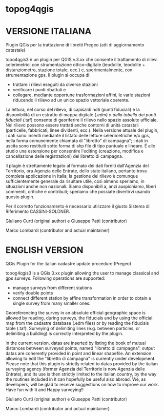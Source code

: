 topog4qgis
==========
VERSIONE ITALIANA
=================
Plugin QGis per la trattazione di libretti Pregeo (atti di aggiornamento catastale)

topo4qgis3 è un plugin per QGIS v.3.xx che consente il trattamento di rilievi celerimetrici con strumentazione ottico-digitale (teodolite, teodolite + distanziometro, stazione totale, ecc.) e, sperimentalmente, con strumentazione gps.
Il plugin si occupa di
- trattare i rilievi eseguiti da diverse stazioni
- verificare i punti ribattuti e
- collegare, mediante opportune trasformazioni affini, le varie stazioni riducendo il rilievo ad un unico spazio vettoriale coerente.

La lettura, nel corso del rilievo, di capisaldi noti (punti fiduciali) e la disponibilità di un estratto di mappa digitale (*.edm) o della tabella dei punti fiduciali (*.taf) consente di georiferire il rilievo nello spazio assoluto ufficiale.
Nel rilievo possono essere trattati anche contorni di unità catastali (particelle, fabbricati, linee dividenti, ecc.).
Nella versione attuale del plugin, i dati sono inseriti mediante il listato delle letture celerimetriche e/o gps, nella forma comunemente chiamata di "libretto" di campagna"; i dati in uscita sono restituiti sotto forma di shp file di tipo puntuale e lineare.
É allo studio una estensione per consentire l'editing (creazione, modifica e cancellazione delle registrazioni) del libretto di campagna.

Il plugin è strettamente legato al formato dei dati forniti dall'Agenzia del Territorio, ora Agenzia delle Entrate, dello stato italiano, pertanto trova completa applicazione in Italia;
la gestione del rilievo è comunque sufficientemente generale da risultare utile, così almeno speriamo, in situazioni anche non nazionali.
Siamo disponibili a, anzi auspichiamo, liberi commenti, critiche e contributi; speriamo che possiate divertirvi usando questo plugin.

Per il corretto funzionamento è necessario utilizzare il giusto Sistema di Riferimento CASSINI-SOLDNER.

Giuliano Curti (original author) e Giuseppe Patti (contributor)

Marco Lombardi (contributor and actual maintainer)

ENGLISH VERSION
===============
QGis Plugin for the italian cadastre update procedure (Pregeo)

topog4qgis3 is a QGis 3.xx plugin allowing the user to manage classical and gps surveys.
Following operations are supported:
- manage surveys from different stations
- verify double points
- connect different station by affine transformation in order to obtain a single survey from many smaller ones.

Georeferencing the survey in an absolute official geographic space is allowed by reading, during surveys, the fiducials and by using the official map from the cadastre database (.edm files) or by reading the fiducials table (.taf).
Surveying of delimiting lines (e.g. between particles, or delimiting a building) is correctly interpreted by the plugin.

In the current version, datas are inserted by listing the book of mutual distances between surveyed points, named "libretto di campagna", output datas are coherently provided in point and linear shapefile.
An extension allowing to edit the "libretto di campagna" is currently under development.
Please note that this plugin is strictly related to datas provided by the italian surveying agency (former Agenzia del Territorio is now Agenzia delle Entrate), and its use is then strictly limited to the italian country, by the way the routines included in it can hopefully be useful also abroad.
We, as developers, will be glad to receive suggestions on how to improve our work. Have fun with it and Happy surveying!!

Giuliano Curti (original author) e Giuseppe Patti (contributor)

Marco Lombardi (contributor and actual maintainer)